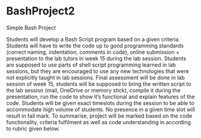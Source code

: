 # BashProject2
Simple Bash Project

Students will develop a Bash Script program based on a given criteria.
Students will have to write the code up to good programming standards (correct
naming, indentation, comments in code), online submission + presentation to the lab tutors
in week 15 during the lab session.
Students are supposed to use parts of shell script programming learned in lab sessions, but they
are encouraged to use any new technologies that were not explicitly taught in lab sessions.
Final assessment will be done in lab session of week 15, students will be supposed to bring the
written script to the lab session (mail, OneDrive or memory stick), compile it during the
presentation, run the code to show it’s functional and explain features of the code. Students
will be given exact timeslots during the session to be able to accommodate high volume of
students. No presence in a given time slot will result in fail mark.
To summarise, project will be marked based on the code functionality, criteria fulfilment
as well as code understanding in according to rubric given below.
